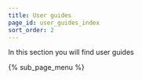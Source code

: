```yaml
---
title: User guides
page_id: user_guides_index
sort_order: 2
---
```


In this section you will find user guides

{% sub_page_menu %}